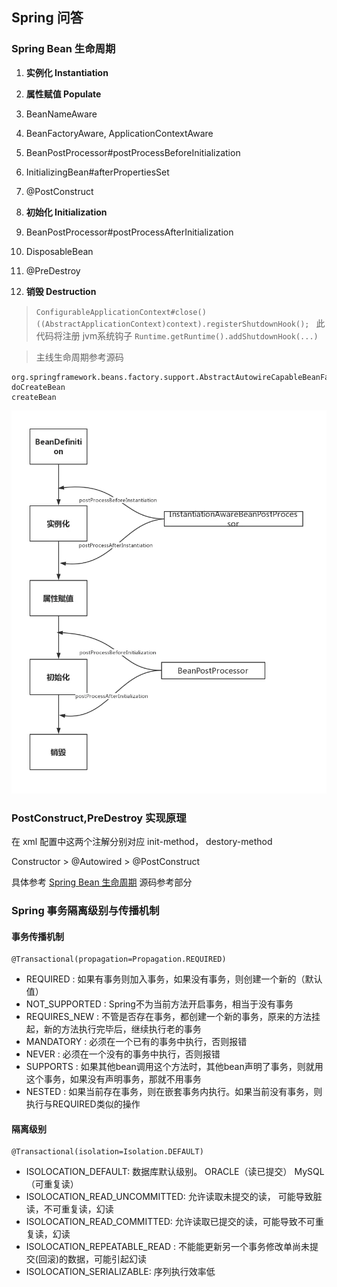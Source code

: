 ## Spring 问答

### Spring Bean 生命周期

1. **实例化 Instantiation**
2. **属性赋值 Populate**

  3. BeanNameAware
  4. BeanFactoryAware, ApplicationContextAware
  5. BeanPostProcessor#postProcessBeforeInitialization
  6. InitializingBean#afterPropertiesSet
  7. @PostConstruct
3. **初始化 Initialization**
  8. BeanPostProcessor#postProcessAfterInitialization
  9. DisposableBean
  10. @PreDestroy
4. **销毁 Destruction**
  > `ConfigurableApplicationContext#close()`
  > `((AbstractApplicationContext)context).registerShutdownHook(); ` 此代码将注册 jvm系统钩子 `Runtime.getRuntime().addShutdownHook(...)`

> 主线生命周期参考源码  
```
org.springframework.beans.factory.support.AbstractAutowireCapableBeanFactory
doCreateBean
createBean
```

![spring](../assets/img/springinit.webp)


### PostConstruct,PreDestroy 实现原理
在 xml 配置中这两个注解分别对应 init-method， destory-method

Constructor > @Autowired > @PostConstruct

具体参考 [Spring Bean 生命周期](#Spring-Bean-生命周期) 源码参考部分

### Spring 事务隔离级别与传播机制
#### 事务传播机制
```
@Transactional(propagation=Propagation.REQUIRED)
```
* REQUIRED : 如果有事务则加入事务，如果没有事务，则创建一个新的（默认值）
* NOT_SUPPORTED : Spring不为当前方法开启事务，相当于没有事务
* REQUIRES_NEW : 不管是否存在事务，都创建一个新的事务，原来的方法挂起，新的方法执行完毕后，继续执行老的事务
* MANDATORY : 必须在一个已有的事务中执行，否则报错
* NEVER : 必须在一个没有的事务中执行，否则报错
* SUPPORTS : 如果其他bean调用这个方法时，其他bean声明了事务，则就用这个事务，如果没有声明事务，那就不用事务
* NESTED : 如果当前存在事务，则在嵌套事务内执行。如果当前没有事务，则执行与REQUIRED类似的操作

#### 隔离级别
```
@Transactional(isolation=Isolation.DEFAULT)
```
* ISOLOCATION_DEFAULT:  数据库默认级别。 ORACLE（读已提交） MySQL（可重复读）
* ISOLOCATION_READ_UNCOMMITTED: 允许读取未提交的读， 可能导致脏读，不可重复读，幻读
* ISOLOCATION_READ_COMMITTED:  允许读取已提交的读，可能导致不可重复读，幻读
* ISOLOCATION_REPEATABLE_READ : 不能能更新另一个事务修改单尚未提交(回滚)的数据，可能引起幻读
* ISOLOCATION_SERIALIZABLE: 序列执行效率低
